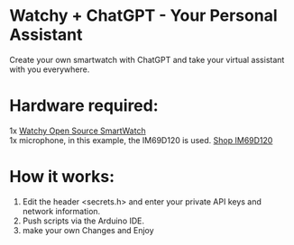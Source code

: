 # Watchy + ChatGPT - Your Personal Assistant

Create your own smartwatch with ChatGPT and take your virtual assistant with you everywhere.

# Hardware required:
1x [Watchy Open Source SmartWatch](https://watchy.sqfmi.com/) <br>
1x microphone, in this example, the IM69D120 is used. [Shop IM69D120](https://www.reichelt.de/mems-mikrofon-69-db-1-62-3-6-v-llga-5-im69d120v01xtsa1-p313347.html?PROVID=2788&amp;gclid=Cj0KCQjw9deiBhC1ARIsAHLjR2CW52QmBACTSVY9IxQTbMiIO0LFN9mAaFTP1fDGqnNN4V__DAQMd5caAmokEALw_wcB)

# How it works:
1. Edit the header <secrets.h> and enter your private API keys and network information. 
2. Push scripts via the Arduino IDE.
3. make your own Changes and Enjoy 
